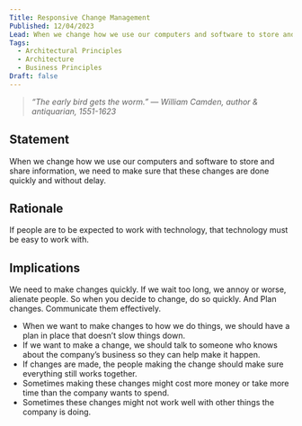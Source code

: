 ```yaml
---
Title: Responsive Change Management
Published: 12/04/2023
Lead: When we change how we use our computers and software to store and share information, we need to make sure that these changes are done quickly and without delay.
Tags:
  - Architectural Principles
  - Architecture
  - Business Principles
Draft: false
---
```


> *“The early bird gets the worm.” — William Camden, author & antiquarian, 1551-1623*

## Statement

When we change how we use our computers and software to store and share information, we need to make sure that these changes are done quickly and without delay.

## Rationale

If people are to be expected to work with technology, that technology must be easy to work with.

## Implications

We need to make changes quickly. If we wait too long, we annoy or worse, alienate people. So when you decide to change, do so quickly. And Plan changes. Communicate them effectively.

* When we want to make changes to how we do things, we should have a plan in place that doesn’t slow things down.
* If we want to make a change, we should talk to someone who knows about the company’s business so they can help make it happen.
* If changes are made, the people making the change should make sure everything still works together.
* Sometimes making these changes might cost more money or take more time than the company wants to spend.
* Sometimes these changes might not work well with other things the company is doing.
